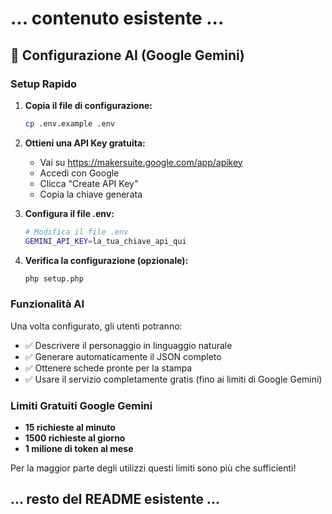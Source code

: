 
# ... contenuto esistente ...

## 🤖 Configurazione AI (Google Gemini)

### Setup Rapido

1. **Copia il file di configurazione:**
   ```bash
   cp .env.example .env
   ```

2. **Ottieni una API Key gratuita:**
    - Vai su https://makersuite.google.com/app/apikey
    - Accedi con Google
    - Clicca "Create API Key"
    - Copia la chiave generata

3. **Configura il file .env:**
   ```bash
   # Modifica il file .env
   GEMINI_API_KEY=la_tua_chiave_api_qui
   ```

4. **Verifica la configurazione (opzionale):**
   ```bash
   php setup.php
   ```

### Funzionalità AI

Una volta configurato, gli utenti potranno:
- ✅ Descrivere il personaggio in linguaggio naturale
- ✅ Generare automaticamente il JSON completo
- ✅ Ottenere schede pronte per la stampa
- ✅ Usare il servizio completamente gratis (fino ai limiti di Google Gemini)

### Limiti Gratuiti Google Gemini

- **15 richieste al minuto**
- **1500 richieste al giorno**
- **1 milione di token al mese**

Per la maggior parte degli utilizzi questi limiti sono più che sufficienti!

## ... resto del README esistente ...